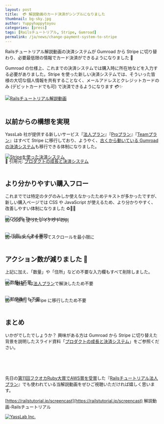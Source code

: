 ```yaml
---
layout: post
title:  💳 解説動画のカード決済がシンプルになりました
thumbnail: bg-sky.jpg
author: Yuppyhappytoyou
categories: [press]
tags: [Railsチュートリアル, Stripe, Gumroad]
permalink: /ja/news/change-payment-system-to-stripe
---
```


Railsチュートリアル解説動画の決済システムが Gumroad から Stripe に切り替わり、必要最低限の情報でカード決済ができるようになりました 🎉

Gumroad の仕様上、これまでの決済システムでは購入時に所在地などを入力する必要がありました。Stripe を使った新しい決済システムでは、そういった皆様の大切な個人情報を共有することなく、メールアドレスとクレジットカードのみ (デビットカードでも可) で決済できるようになります 💳✨

<div class="center" style="margin-bottom: 50px;">
  <a href="https://railstutorial.jp/screencast"><img alt="Railsチュートリアル解説動画" src="https://i.gyazo.com/4c8a535a801c8cc5b275343aa98f79e1.png" /></a>
</div>

## 以前からの構想を実現

YassLab 社が提供する新しいサービス『[法人プラン](https://railstutorial.jp/business)』『[Proプラン](https://railsguides.jp/pro)』『[Teamプラン](https://railsguides.jp/pro)』はすべて Stripe に移行しており、ようやく、[古くから動いている Gumroad の決済システム](https://qiita.com/yasulab/items/63cb3dea01ebc89fa81c)も移行できる体制になりました。

[![Stripeを使った決済システム](https://i.gyazo.com/f5bbd1c240a7b10a96998fe1abeabc6d.jpg)](https://speakerdeck.com/yasulab/case-studies-of-rails-applications?slide=25)
<div class="center" style="margin-top: -20px;">
  📜 引用元: <a href="https://speakerdeck.com/yasulab/case-studies-of-rails-applications">プロダクトの成長と決済システム</a>
</div>

<br>

## より分かりやすい購入フロー

これまででは特定のタグのみしか使えなかったためテキストが多かったですが、新しい購入ページでは CSS や JavaScript が使えるため、より分かりやすく、改善しやすい体制になりました ♻️🔧✨

![CSS例: Three-block photos](https://i.gyazo.com/627cf8f1b32a791132d1cf18a5e45da5.png)
<div class="center" style="margin-top: -30px;">図: CSS を使ったレイアウトの例</div>

<br>

![JS例: よくある質問](https://i.gyazo.com/a1d4c5405a2a11c47656cc8bae03ecd0.png)
<div class="center" style="margin-top: -30px;">図: JavaScript を使ってスクロールを最小限に</div>

<br>

## アクション数が減りました 💓

上記に加え、「数量」や「住所」などの不要な入力欄もすべて削除しました。

![数量は不要](https://i.gyazo.com/c5bc271cd1f16dc30b41f1d76c91a1e8.png)
<div class="center" style="margin-top: -30px;">図: 「数量」は<a href="https://railstutorial.jp/business">法人プラン</a>で解決したため不要</div>

<br>

![郵便番号も不要](https://i.gyazo.com/9a65faf313165b27036110a76b34aa54.png)
<div class="center" style="margin-top: -30px;">図: 「住所」も Stripe に移行したため不要</div>

<br>

## まとめ

いかがでしたでしょうか？ 興味がある方は Gumroad から Stripe に切り替えた背景を説明したスライド資料「[プロダクトの成長と決済システム](https://speakerdeck.com/yasulab/case-studies-of-rails-applications)」をご参照ください。

<div style="margin-bottom: 80px;">
  <script async class="speakerdeck-embed" data-id="30289234a2f743b6b2827602cfbc5991" data-ratio="1.33333333333333" src="//speakerdeck.com/assets/embed.js"></script>
</div>

先日の[第11回フクオカRuby大賞でAWS賞を受賞](https://yasslab.jp/ja/news/ceremony-of-fukuoka-ruby-award-2019)した『[Railsチュートリアル法人プラン](https://railstutorial.jp/business)』でも使われている当解説動画をぜひご視聴いただければ嬉しく思います。

[https://railstutorial.jp/screencast](https://railstutorial.jp/screencast) 解説動画-Railsチュートリアル

[![YassLab Inc.](/img/logos/800x200.png)](/)


